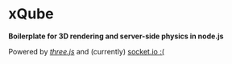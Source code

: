# xQube

**Boilerplate for 3D rendering and server-side physics in node.js**

Powered by [*three.js*](https://threejs.org/) and (currently) [socket.io :(](http://socket.io/)
